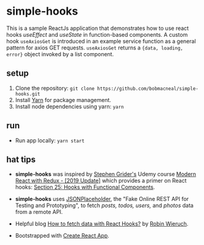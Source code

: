 # simple-hooks
This is a sample ReactJs application that demonstrates how to use react hooks _useEffect_ and _useState_ in function-based 
components. A custom hook `useAxiosGet` is introduced in an example service function as a general pattern for axios GET requests. `useAxiosGet` returns a `{data, loading, error}` object invoked by a list component. 

## setup

1. Clone the repository: `git clone https://github.com/bobmacneal/simple-hooks.git`
2. Install [Yarn](https://yarnpkg.com) for package management. 
3. Install node dependencies using yarn: `yarn`

## run

- Run app locally: `yarn start`

## hat tips

- **simple-hooks** was inspired by 
[Stephen Grider's](https://github.com/StephenGrider) Udemy course [Modern React with Redux - [2019 Update]](https://www.udemy.com/react-redux/learn/v4/content) which provides a primer on React hooks: 
[Section 25: Hooks with Functional Components](https://www.udemy.com/react-redux/learn/v4/overview).

- **simple-hooks** uses [JSONPlaceholder](https://jsonplaceholder.typicode.com/), the "Fake Online REST API for 
Testing and Prototyping", to fetch _posts, todos, users,_ and _photos_ data from a remote API.

- Helpful blog [How to fetch data with React Hooks?](https://www.robinwieruch.de/react-hooks-fetch-data/) by [Robin Wieruch](https://github.com/rwieruch).

- Bootstrapped with [Create React App](https://github.com/facebook/create-react-app).
